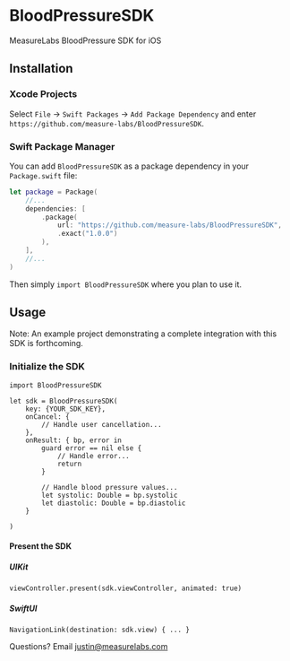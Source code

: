 # BloodPressureSDK

MeasureLabs BloodPressure SDK for iOS

## Installation

### Xcode Projects

Select `File` -> `Swift Packages` -> `Add Package Dependency` and enter `https://github.com/measure-labs/BloodPressureSDK`.

### Swift Package Manager

You can add `BloodPressureSDK` as a package dependency in your `Package.swift` file:

```swift
let package = Package(
    //...
    dependencies: [
        .package(
            url: "https://github.com/measure-labs/BloodPressureSDK",
            .exact("1.0.0")
        ),
    ],
    //...
)
```

Then simply `import BloodPressureSDK` where you plan to use it.

## Usage

Note: An example project demonstrating a complete integration with this SDK is forthcoming.

### Initialize the SDK

```
import BloodPressureSDK

let sdk = BloodPressureSDK(
    key: {YOUR_SDK_KEY}, 
    onCancel: { 
        // Handle user cancellation...
    },
    onResult: { bp, error in 
        guard error == nil else { 
            // Handle error...
            return
        }
        
        // Handle blood pressure values...        
        let systolic: Double = bp.systolic
        let diastolic: Double = bp.diastolic
    }
        
)
```

#### Present the SDK

##### UIKit
```
viewController.present(sdk.viewController, animated: true)
```

##### SwiftUI
```
NavigationLink(destination: sdk.view) { ... }
```

Questions?
Email justin@measurelabs.com
